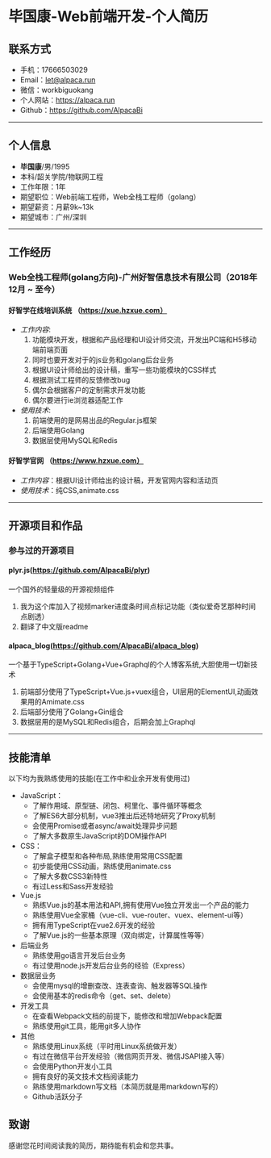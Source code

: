 # 毕国康-Web前端开发-个人简历   


## 联系方式

- 手机：17666503029
- Email：let@alpaca.run 
- 微信：workbiguokang 
- 个人网站：https://alpaca.run
- Github：https://github.com/AlpacaBi

---

## 个人信息

 - **毕国康**/男/1995 
 - 本科/韶关学院/物联网工程
 - 工作年限：1年
 - 期望职位：Web前端工程师，Web全栈工程师（golang）
 - 期望薪资：月薪9k~13k
 - 期望城市：广州/深圳

---

## 工作经历

### Web全栈工程师(golang方向)-广州好智信息技术有限公司（2018年12月 ~ 至今）  

#### 好智学在线培训系统 （https://xue.hzxue.com）
- *工作内容*:
    1. 功能模块开发，根据和产品经理和UI设计师交流，开发出PC端和H5移动端前端页面
    2. 同时也要开发对于的js业务和golang后台业务
    3. 根据UI设计师给出的设计稿，重写一些功能模块的CSS样式
    4. 根据测试工程师的反馈修改bug
    5. 偶尔会根据客户的定制需求开发功能
    6. 偶尔要进行ie浏览器适配工作
- *使用技术*:
    1. 前端使用的是网易出品的Regular.js框架
    2. 后端使用Golang
    3. 数据层使用MySQL和Redis

#### 好智学官网 （https://www.hzxue.com）
- *工作内容*：根据UI设计师给出的设计稿，开发官网内容和活动页
- *使用技术*：纯CSS,animate.css

---

## 开源项目和作品

### 参与过的开源项目

#### plyr.js(https://github.com/AlpacaBi/plyr)
一个国外的轻量级的开源视频组件
1. 我为这个库加入了视频marker进度条时间点标记功能（类似爱奇艺那种时间点剧透）
2. 翻译了中文版readme
#### alpaca_blog(https://github.com/AlpacaBi/alpaca_blog)
一个基于TypeScript+Golang+Vue+Graphql的个人博客系统,大胆使用一切新技术
1. 前端部分使用了TypeScript+Vue.js+vuex组合，UI层用的ElementUI,动画效果用的Amimate.css
2. 后端部分使用了Golang+Gin组合
3. 数据层用的是MySQL和Redis组合，后期会加上Graphql

---

## 技能清单

以下均为我熟练使用的技能(在工作中和业余开发有使用过)

- JavaScript：
    - 了解作用域、原型链、闭包、柯里化、事件循环等概念
    - 了解ES6大部分机制，vue3推出后还特地研究了Proxy机制
    - 会使用Promise或者async/await处理异步问题
    - 了解大多数原生JavaScript的DOM操作API
- CSS：
    - 了解盒子模型和各种布局,熟练使用常用CSS配置
    - 初步能使用CSS动画，熟练使用animate.css
    - 了解大多数CSS3新特性
    - 有过Less和Sass开发经验
- Vue.js
    - 熟练Vue.js的基本用法和API,拥有使用Vue独立开发出一个产品的能力
    - 熟练使用Vue全家桶（vue-cli、vue-router、vuex、element-ui等）
    - 拥有用TypeScript在vue2.6开发的经验
    - 了解Vue.js的一些基本原理（双向绑定，计算属性等等）
- 后端业务
    - 熟练使用go语言开发后台业务
    - 有过使用node.js开发后台业务的经验（Express）
- 数据层业务
    - 会使用mysql的增删查改、连表查询、触发器等SQL操作
    - 会使用基本的redis命令（get、set、delete）
- 开发工具
    - 在查看Webpack文档的前提下，能修改和增加Webpack配置
    - 熟练使用git工具，能用git多人协作
- 其他
    - 熟练使用Linux系统（平时用Linux系统做开发）
    - 有过在微信平台开发经验（微信网页开发、微信JSAPI接入等）
    - 会使用Python开发小工具
    - 拥有良好的英文技术文档阅读能力
    - 熟练使用markdown写文档（本简历就是用markdown写的）
    - Github活跃分子



## 致谢
感谢您花时间阅读我的简历，期待能有机会和您共事。
